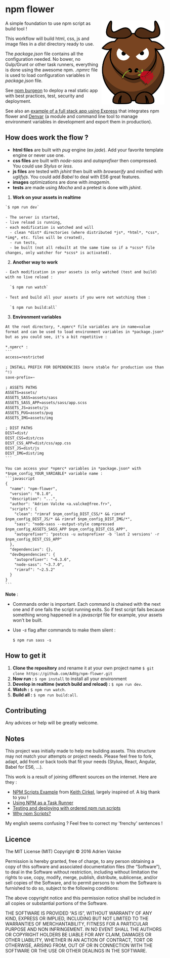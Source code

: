 # npm flower

<img src="logo.png" alt="npm flower" align="right" />

A simple foundation to use npm script as build tool !

This workflow will build html, css, js and image files in a *dist* directory ready to use.

The *package.json* file contains all the configuration needed. No bower, no Gulp/Grunt or other task runners, everything is done using the awesome npm. *.npmrc* file is used to load configuration variables in *package.json* file.

See [npm burgeon](https://github.com/AdVg/npm-burgeon) to deploy a real static app with best practices, test, security and deployment.

See also an [example of a full stack app using Express](https://github.com/AdVg/express-hero) that integrates npm flower and [Denvar](https://github.com/AdVg/denvar) (a module and command line tool to manage environment variables in development and export them in production).

## How does work the flow ?

  - **html files** are built with *pug* engine (ex *jade*). Add your favorite template engine or never use one.
  - **css files** are built with *node-sass* and *autoprefixer* then compressed. You could use *Stylus* or *less*.
  - **js files** are tested with *jshint* then built with *browserify* and minified with *uglifyjs*. You could add *Babel* to deal with ES6 great features.
  - **images** optimizations are done with *imagemin*.
  - **tests** are made using *Mocha* and a pretest is done with *jshint*.

  1. **Work on your assets in realtime**

    `$ npm run dev`

    - The server is started,
    - live reload is running,
    - each modification is watched and will
      - clean *dist* directories (where distributed *js*, *html*, *css*, *img*, etc. files will be created),
      - run tests,
      - be built (not all rebuilt at the same time so if a *scss* file changes, only watcher for *scss* is activated).

  2. **Another way to work**

    - Each modification in your assets is only watched (test and build) with no live reload :

      `$ npm run watch`

    - Test and build all your assets if you were not watching them :

      `$ npm run build:all`

  3. **Environment variables**

    At the root directory, *.npmrc* file variables are in name=value format and can be used to load environment variables in *package.json* but as you could see, it's a bit repetitive :

    *.npmrc* :
    ```
    access=restricted

    ; INSTALL PREFIX FOR DEPENDENCIES (more stable for production use than ^!)
    save-prefix=~

    ; ASSETS PATHS
    ASSETS=assets/
    ASSETS_SASS=assets/sass
    ASSETS_SASS_APP=assets/sass/app.scss
    ASSETS_JS=assets/js
    ASSETS_PUG=assets/pug
    ASSETS_IMG=assets/img

    ; DIST PATHS
    DIST=dist/
    DIST_CSS=dist/css
    DIST_CSS_APP=dist/css/app.css
    DIST_JS=dist/js
    DIST_IMG=dist/img
    ```

    You can access your *npmrc* variables in *package.json* with *$npm_config_YOUR_VARIABLE* variable name :
    ```javascript
    {
      "name": "npm-flower",
      "version": "0.1.0",
      "description": "...",
      "author": "Adrien Valcke <a.valcke@free.fr>",
      "scripts": {
        "clean": "rimraf $npm_config_DIST_CSS/* && rimraf $npm_config_DIST_JS/* && rimraf $npm_config_DIST_IMG/*",
        "sass": "node-sass --output-style compressed $npm_config_ASSETS_SASS_APP $npm_config_DIST_CSS_APP",
        "autoprefixer": "postcss -u autoprefixer -b 'last 2 versions' -r $npm_config_DIST_CSS_APP"
      },
      "dependencies": {},
      "devDependencies": {
        "autoprefixer": "~6.3.6",
        "node-sass": "~3.7.0",
        "rimraf": "~2.5.2"
      }
    }
    ```

**Note** :
  - Commands order is important. Each command is chained with the next one and if one fails the script running exits. So if test script fails because something wrong happened in a *javascript* file for example, your assets won't be built.
  - Use *-s* flag after commands to make them silent :

    `$ npm run sass -s`

## How to get it

  1. **Clone the repository** and rename it at your own project name `$ git clone https://github.com/AdVg/npm-flower.git`
  2. **Now run :** `$ npm install` to install all your environment
  3. **Develop in realtime (watch build and reload) :** `$ npm run dev`.
  4. **Watch :** `$ npm run watch`.
  5. **Build all :** `$ npm run build:all`.

## Contributing

Any advices or help will be greatly welcome.

## Notes

This project was initially made to help me building assets. This structure may not match your attempts or project needs. Please feel free to fork, adapt, add front or back tools that fit your needs (Stylus, React, Angular, Babel for ES6, ...).

This work is a result of joining different sources on the internet. Here are they :

  - [NPM Scripts Example](https://github.com/keithamus/npm-scripts-example) from [Keith Cirkel](https://github.com/keithamus), largely inspired of. A big thank to you !
  - [Using NPM as a Task Runner](http://paulcpederson.com/articles/npm-run/)
  - [Testing and deploying with ordered npm run scripts](http://blog.npmjs.org/post/127671403050/testing-and-deploying-with-ordered-npm-run-scripts)
  - [Why npm Scripts?](https://css-tricks.com/why-npm-scripts/)

My english seems confusing ? Feel free to correct my 'frenchy' sentences !

## Licence

The MIT License (MIT) Copyright © 2016 Adrien Valcke

Permission is hereby granted, free of charge, to any person obtaining a copy of
this software and associated documentation files (the “Software”), to deal in
the Software without restriction, including without limitation the rights to
use, copy, modify, merge, publish, distribute, sublicense, and/or sell copies of
the Software, and to permit persons to whom the Software is furnished to do so,
subject to the following conditions:

The above copyright notice and this permission notice shall be included in all
copies or substantial portions of the Software.

THE SOFTWARE IS PROVIDED “AS IS”, WITHOUT WARRANTY OF ANY KIND, EXPRESS OR
IMPLIED, INCLUDING BUT NOT LIMITED TO THE WARRANTIES OF MERCHANTABILITY, FITNESS
FOR A PARTICULAR PURPOSE AND NON INFRINGEMENT. IN NO EVENT SHALL THE AUTHORS OR
COPYRIGHT HOLDERS BE LIABLE FOR ANY CLAIM, DAMAGES OR OTHER LIABILITY, WHETHER
IN AN ACTION OF CONTRACT, TORT OR OTHERWISE, ARISING FROM, OUT OF OR IN
CONNECTION WITH THE SOFTWARE OR THE USE OR OTHER DEALINGS IN THE SOFTWARE.
